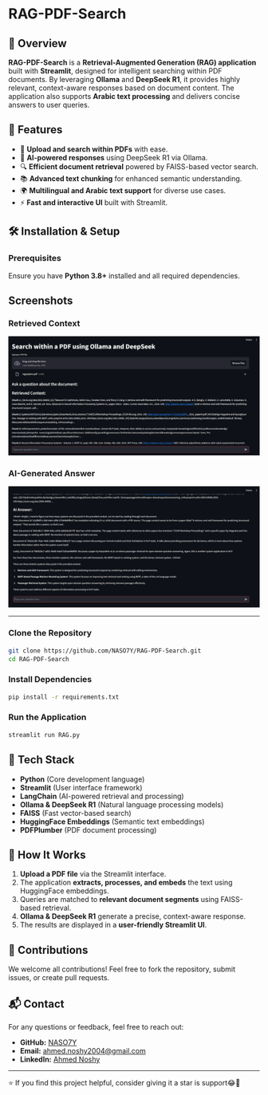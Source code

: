 # RAG-PDF-Search

## 📌 Overview
**RAG-PDF-Search** is a **Retrieval-Augmented Generation (RAG) application** built with **Streamlit**, designed for intelligent searching within PDF documents. By leveraging **Ollama** and **DeepSeek R1**, it provides highly relevant, context-aware responses based on document content. The application also supports **Arabic text processing** and delivers concise answers to user queries.

## 🚀 Features
- 📂 **Upload and search within PDFs** with ease.
- 🧠 **AI-powered responses** using DeepSeek R1 via Ollama.
- 🔍 **Efficient document retrieval** powered by FAISS-based vector search.
- 📚 **Advanced text chunking** for enhanced semantic understanding.
- 🌍 **Multilingual and Arabic text support** for diverse use cases.
- ⚡ **Fast and interactive UI** built with Streamlit.

## 🛠️ Installation & Setup
### Prerequisites
Ensure you have **Python 3.8+** installed and all required dependencies.

## Screenshots

### Retrieved Context
![Retrieved Context](./retreived.png)
### AI-Generated Answer
![AI Answer](./ai%20answer.png)

------
### Clone the Repository
```bash
git clone https://github.com/NASO7Y/RAG-PDF-Search.git
cd RAG-PDF-Search
```

### Install Dependencies
```bash
pip install -r requirements.txt
```

### Run the Application
```bash
streamlit run RAG.py
```

## 🏢 Tech Stack
- **Python** (Core development language)
- **Streamlit** (User interface framework)
- **LangChain** (AI-powered retrieval and processing)
- **Ollama & DeepSeek R1** (Natural language processing models)
- **FAISS** (Fast vector-based search)
- **HuggingFace Embeddings** (Semantic text embeddings)
- **PDFPlumber** (PDF document processing)

## 📌 How It Works
1. **Upload a PDF file** via the Streamlit interface.
2. The application **extracts, processes, and embeds** the text using HuggingFace embeddings.
3. Queries are matched to **relevant document segments** using FAISS-based retrieval.
4. **Ollama & DeepSeek R1** generate a precise, context-aware response.
5. The results are displayed in a **user-friendly Streamlit UI**.

## 🤝 Contributions
We welcome all contributions! Feel free to fork the repository, submit issues, or create pull requests.

## 📬 Contact
For any questions or feedback, feel free to reach out:

- **GitHub:** [NASO7Y](https://github.com/NASO7Y)
- **Email:** ahmed.noshy2004@gmail.com
- **LinkedIn:** [Ahmed Noshy](https://www.linkedin.com/in/nos7y/)


---
⭐ If you find this project helpful, consider giving it a star is support😂🌹
